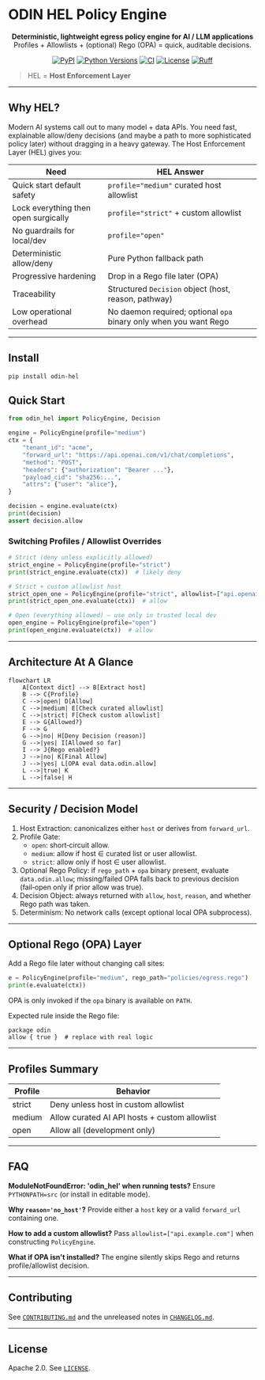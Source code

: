 # ODIN HEL Policy Engine

<p align="center">
  <strong>Deterministic, lightweight egress policy engine for AI / LLM applications</strong><br/>
  Profiles + Allowlists + (optional) Rego (OPA) = quick, auditable decisions.
</p>

<p align="center">
  <a href="https://pypi.org/project/odin-hel/"><img src="https://img.shields.io/pypi/v/odin-hel.svg" alt="PyPI"></a>
  <a href="https://pypi.org/project/odin-hel/"><img src="https://img.shields.io/pypi/pyversions/odin-hel.svg" alt="Python Versions"></a>
  <a href="https://github.com/Maverick0351a/odin-hel/actions"><img src="https://github.com/Maverick0351a/odin-hel/workflows/Publish/badge.svg" alt="CI"></a>
  <a href="LICENSE"><img src="https://img.shields.io/badge/license-Apache%202.0-blue.svg" alt="License"></a>
  <a href="https://github.com/astral-sh/ruff"><img src="https://img.shields.io/badge/style-ruff-000000.svg" alt="Ruff"></a>
</p>

> HEL = **Host Enforcement Layer**

---

## Why HEL?
Modern AI systems call out to many model + data APIs. You need fast, explainable allow/deny decisions (and maybe a path to more sophisticated policy later) without dragging in a heavy gateway. The Host Enforcement Layer (HEL) gives you:

| Need | HEL Answer |
|------|------------|
| Quick start default safety | `profile="medium"` curated host allowlist |
| Lock everything then open surgically | `profile="strict"` + custom allowlist |
| No guardrails for local/dev | `profile="open"` |
| Deterministic allow/deny | Pure Python fallback path |
| Progressive hardening | Drop in a Rego file later (OPA) |
| Traceability | Structured `Decision` object (host, reason, pathway) |
| Low operational overhead | No daemon required; optional `opa` binary only when you want Rego |

---
## Install
```
pip install odin-hel
```

## Quick Start
```python
from odin_hel import PolicyEngine, Decision

engine = PolicyEngine(profile="medium")
ctx = {
    "tenant_id": "acme",
    "forward_url": "https://api.openai.com/v1/chat/completions",
    "method": "POST",
    "headers": {"authorization": "Bearer ..."},
    "payload_cid": "sha256:...",
    "attrs": {"user": "alice"},
}

decision = engine.evaluate(ctx)
print(decision)
assert decision.allow
```

### Switching Profiles / Allowlist Overrides
```python
# Strict (deny unless explicitly allowed)
strict_engine = PolicyEngine(profile="strict")
print(strict_engine.evaluate(ctx))  # likely deny

# Strict + custom allowlist host
strict_open_one = PolicyEngine(profile="strict", allowlist=["api.openai.com"])
print(strict_open_one.evaluate(ctx))  # allow

# Open (everything allowed) – use only in trusted local dev
open_engine = PolicyEngine(profile="open")
print(open_engine.evaluate(ctx))  # allow
```

---
## Architecture At A Glance

```mermaid
flowchart LR
    A[Context dict] --> B[Extract host]
    B --> C{Profile}
    C -->|open| D[Allow]
    C -->|medium| E[Check curated allowlist]
    C -->|strict| F[Check custom allowlist]
    E --> G{Allowed?}
    F --> G
    G -->|no| H[Deny Decision (reason)]
    G -->|yes| I[Allowed so far]
    I --> J{Rego enabled?}
    J -->|no| K[Final Allow]
    J -->|yes| L[OPA eval data.odin.allow]
    L -->|true| K
    L -->|false| H
```

---
## Security / Decision Model
1. Host Extraction: canonicalizes either `host` or derives from `forward_url`.
2. Profile Gate:
   - `open`: short‑circuit allow.
   - `medium`: allow if host ∈ curated list or user allowlist.
   - `strict`: allow only if host ∈ user allowlist.
3. Optional Rego Policy: if `rego_path` + `opa` binary present, evaluate `data.odin.allow`; missing/failed OPA falls back to previous decision (fail‑open only if prior allow was true).
4. Decision Object: always returned with `allow`, `host`, `reason`, and whether Rego path was taken.
5. Determinism: No network calls (except optional local OPA subprocess).

---
## Optional Rego (OPA) Layer
Add a Rego file later without changing call sites:
```python
e = PolicyEngine(profile="medium", rego_path="policies/egress.rego")
print(e.evaluate(ctx))
```
OPA is only invoked if the `opa` binary is available on `PATH`.

Expected rule inside the Rego file:
```rego
package odin
allow { true }  # replace with real logic
```

---
## Profiles Summary
| Profile | Behavior |
|---------|----------|
| strict  | Deny unless host in custom allowlist |
| medium  | Allow curated AI API hosts + custom allowlist |
| open    | Allow all (development only) |

---
## FAQ
**ModuleNotFoundError: 'odin_hel' when running tests?** Ensure `PYTHONPATH=src` (or install in editable mode).

**Why `reason='no_host'`?** Provide either a `host` key or a valid `forward_url` containing one.

**How to add a custom allowlist?** Pass `allowlist=["api.example.com"]` when constructing `PolicyEngine`.

**What if OPA isn't installed?** The engine silently skips Rego and returns profile/allowlist decision.

---
## Contributing
See [`CONTRIBUTING.md`](CONTRIBUTING.md) and the unreleased notes in [`CHANGELOG.md`](CHANGELOG.md).

---
## License
Apache 2.0. See [`LICENSE`](LICENSE).
